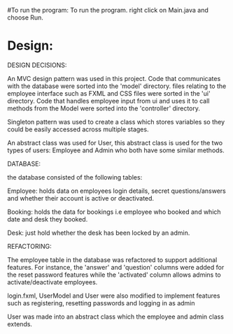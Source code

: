 #To run the program:
To run the program. right click on Main.java and choose Run.

# Design:

DESIGN DECISIONS:

An MVC design pattern was used in this project. Code that communicates with the database were sorted into the 'model' directory.
files relating to the employee interface such as FXML and CSS files were sorted in the 'ui' directory.
Code that handles employee input from ui and uses it to call methods from the Model were sorted into the 'controller' directory.

Singleton pattern was used to create a class which stores variables so they could be easily accessed across multiple stages.

An abstract class was used for User, this abstract class is used for the two types of users: Employee and Admin who both have some similar methods.

DATABASE:

the database consisted of the following tables:

Employee: holds data on employees login details, secret questions/answers and whether their account is active or deactivated.

Booking: holds the data for bookings i.e employee who booked and which date and desk they booked.

Desk: just hold whether the desk has been locked by an admin.

REFACTORING:

The employee table in the database was refactored to support additional features. For instance, the 'answer' and 'question'
columns were added for the reset password features while the 'activated' column allows admins to activate/deactivate employees.

login.fxml, UserModel and User were also modified to implement features such as registering, resetting passwords and logging in as admin

User was made into an abstract class which the employee and admin class extends.